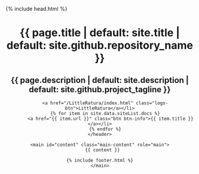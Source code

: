 <!DOCTYPE html>
<html lang="{{ site.lang | default: "cs-CZ" }}">
  {% include head.html %}
  <body>
    <header class="page-header" role="banner">
        <h1 class="project-name">
        {{ page.title | default: site.title | default: site.github.repository_name }}</h1>
        <h2 class="project-tagline">{{ page.description | default: site.description | default: site.github.project_tagline }}</h2>

        <a href="/LittleRatura/index.html" class="logo-btn">LittleRatura</a></li>
        {% for item in site.data.siteList.docs %}
            <a href="{{ item.url }}" class="btn btn-info">{{ item.title }}</a></li>
        {% endfor %}
    </header>

    <main id="content" class="main-content" role="main">
      {{ content }}

    {% include footer.html %}
    </main>

  </body>
</html>
